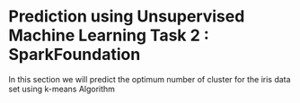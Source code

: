 # Prediction using Unsupervised Machine Learning Task 2 : SparkFoundation
In this section we will predict the optimum number of cluster for the iris data set using k-means Algorithm
